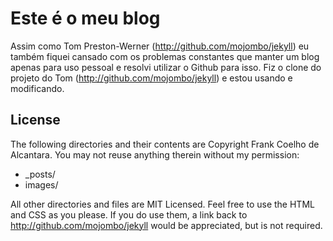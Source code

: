 # Este é o meu blog

Assim como Tom Preston-Werner (http://github.com/mojombo/jekyll) eu também fiquei cansado
com os problemas constantes que manter um blog apenas para uso pessoal e 
resolvi utilizar o Github para isso. Fiz o clone do projeto do Tom 
(http://github.com/mojombo/jekyll) e estou usando e modificando. 

## License

The following directories and their contents are Copyright Frank Coelho de Alcantara.
You may not reuse anything therein without my permission:

* \_posts/
* images/

All other directories and files are MIT Licensed. Feel free to use the HTML and
CSS as you please. If you do use them, a link back to
http://github.com/mojombo/jekyll would be appreciated, but is not required.
